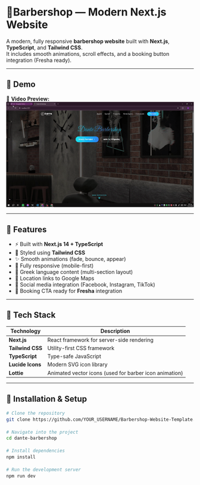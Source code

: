 # 💈Barbershop — Modern Next.js Website

A modern, fully responsive **barbershop website** built with **Next.js**, **TypeScript**, and **Tailwind CSS**.  
It includes smooth animations, scroll effects, and a booking button integration (Fresha ready).

---

## 🚀 Demo

🎥 **Video Preview:**  
![Demo](./demo.gif)




---

## 🧩 Features

- ⚡ Built with **Next.js 14 + TypeScript**
- 🎨 Styled using **Tailwind CSS**
- ✨ Smooth animations (fade, bounce, appear)
- 📱 Fully responsive (mobile-first)
- 💬 Greek language content (multi-section layout)
- 📍 Location links to Google Maps
- 🔗 Social media integration (Facebook, Instagram, TikTok)
- 📅 Booking CTA ready for **Fresha** integration

---

## 🧠 Tech Stack

| Technology | Description |
|-------------|--------------|
| **Next.js** | React framework for server-side rendering |
| **Tailwind CSS** | Utility-first CSS framework |
| **TypeScript** | Type-safe JavaScript |
| **Lucide Icons** | Modern SVG icon library |
| **Lottie** | Animated vector icons (used for barber icon animation) |

---

## 🧰 Installation & Setup

```bash
# Clone the repository
git clone https://github.com/YOUR_USERNAME/Barbershop-Website-Template.git

# Navigate into the project
cd dante-barbershop

# Install dependencies
npm install

# Run the development server
npm run dev
